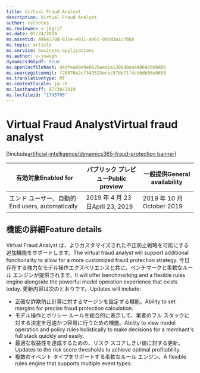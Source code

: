 ```yaml
---
title: Virtual Fraud Analyst
description: Virtual Fraud Analyst
author: relnotes
ms.reviewer: v-jegrif
ms.date: 07/24/2019
ms.assetid: 4864278d-615e-e911-a96c-000d3a1c7bbb
ms.topic: article
ms.service: business-applications
ms.author: v-jowigh
dynamics365pdf: true
ms.openlocfilehash: 44afea09e9eb626aea1a138688eaa4860c66bd06
ms.sourcegitcommit: f28876e2cf349523ecec57dd71f4cb6db56e6695
ms.translationtype: HT
ms.contentlocale: ja-JP
ms.lasthandoff: 07/30/2019
ms.locfileid: "1795705"
---
```

# <a name="virtual-fraud-analyst"></a><span data-ttu-id="14747-103">Virtual Fraud Analyst</span><span class="sxs-lookup"><span data-stu-id="14747-103">Virtual fraud analyst</span></span>
[!include[artificial-intelligence/dynamics365-fraud-protection banner](../includes/artificial-intelligence/dynamics365-fraud-protection.md)]

| <span data-ttu-id="14747-104">有効対象</span><span class="sxs-lookup"><span data-stu-id="14747-104">Enabled for</span></span>    |  <span data-ttu-id="14747-105">パブリック プレビュー</span><span class="sxs-lookup"><span data-stu-id="14747-105">Public preview</span></span> | <span data-ttu-id="14747-106">一般提供</span><span class="sxs-lookup"><span data-stu-id="14747-106">General availability</span></span> | 
| ---------- | ---------- |---------- |
|<span data-ttu-id="14747-107">エンド ユーザー、自動的</span><span class="sxs-lookup"><span data-stu-id="14747-107">End users, automatically</span></span>|<span data-ttu-id="14747-108">2019 年 4 月 23 日</span><span class="sxs-lookup"><span data-stu-id="14747-108">April 23, 2019</span></span>| <span data-ttu-id="14747-109">2019 年 10 月</span><span class="sxs-lookup"><span data-stu-id="14747-109">October 2019</span></span>|






## <a name="feature-details"></a><span data-ttu-id="14747-110">機能の詳細</span><span class="sxs-lookup"><span data-stu-id="14747-110">Feature details</span></span>
<!--feature detail start -->
<span data-ttu-id="14747-111">Virtual Fraud Analyst は、よりカスタマイズされた不正防止戦略を可能にする追加機能をサポートします。</span><span class="sxs-lookup"><span data-stu-id="14747-111">The virtual fraud analyst will support additional functionality to allow for a more customized fraud protection strategy.</span></span> <span data-ttu-id="14747-112">今日存在する強力なモデル操作エクスペリエンスと共に、ベンチマークと柔軟なルール エンジンが提供されます。</span><span class="sxs-lookup"><span data-stu-id="14747-112">It will offer benchmarking and a flexible rules engine alongside the powerful model operation experience that exists today.</span></span> <span data-ttu-id="14747-113">更新内容は次のとおりです。</span><span class="sxs-lookup"><span data-stu-id="14747-113">Updates will include:</span></span>

- <span data-ttu-id="14747-114">正確な詐欺防止計算に対するマージンを設定する機能。</span><span class="sxs-lookup"><span data-stu-id="14747-114">Ability to set margins for precise fraud protection calculation.</span></span>
- <span data-ttu-id="14747-115">モデル操作とポリシー ルールを総合的に表示して、業者のフル スタックに対する決定を迅速かつ容易に行うための機能。</span><span class="sxs-lookup"><span data-stu-id="14747-115">Ability to view model operation and policy rules holistically to make decisions for a merchant's full stack quickly and easily.</span></span>
- <span data-ttu-id="14747-116">最適な収益性を達成するための、リスク スコアしきい値に対する更新。</span><span class="sxs-lookup"><span data-stu-id="14747-116">Updates to the risk score thresholds to achieve optimal profitability.</span></span>
- <span data-ttu-id="14747-117">複数のイベント タイプをサポートする柔軟なルール エンジン。</span><span class="sxs-lookup"><span data-stu-id="14747-117">A flexible rules engine that supports multiple event types.</span></span>
<!--feature detail end -->











